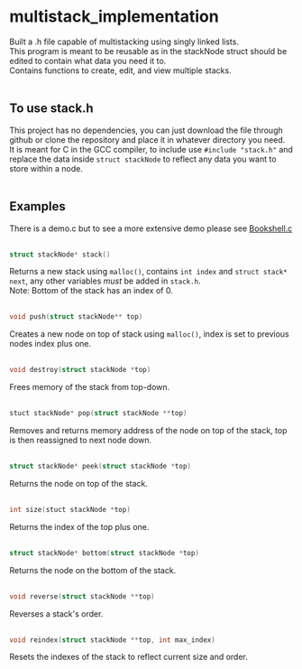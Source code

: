 # multistack_implementation  
Built a .h file capable of multistacking using singly linked lists.  
This program is meant to be reusable as in the stackNode struct should be edited to contain what data you need it to.  
Contains functions to create, edit, and view multiple stacks.
<br><br>

## To use stack.h

This project has no dependencies, you can just download the file through github or clone the repository and place it in whatever directory you need.  
It is meant for C in the GCC compiler, to include use ```#include "stack.h"``` and replace the data inside ```struct stackNode``` to reflect any data you want to store within a node.
<br><br>

## Examples

There is a demo.c but to see a more extensive demo please see [Bookshell.c](https://github.com/coolmankijhl/bookshell.c)
<br><br>

```c
struct stackNode* stack()
```
Returns a new stack using ```malloc()```, contains ```int index``` and ```struct stack* next```, any other variables *must* be added in ```stack.h```.  
Note: Bottom of the stack has an index of 0.<br><br>

```c
void push(struct stackNode** top)  
```
Creates a new node on top of stack using ```malloc()```, index is set to previous nodes index plus one.<br><br>
  
```c
void destroy(struct stackNode *top)  
```
Frees memory of the stack from top-down.<br><br>
  
```c 
stuct stackNode* pop(struct stackNode **top)
```
Removes and returns memory address of the node on top of the stack, top is then reassigned to next node down.<br><br>

```c
struct stackNode* peek(struct stackNode *top)
```
Returns the node on top of the stack.<br><br>

```c
int size(stuct stackNode *top)  
```
Returns the index of the top plus one.<br><br>

```c
struct stackNode* bottom(struct stackNode *top)
```
Returns the node on the bottom of the stack.<br><br>

```c
void reverse(struct stackNode **top)
```
Reverses a stack's order.<br><br>

```c
void reindex(struct stackNode **top, int max_index)
```
Resets the indexes of the stack to reflect current size and order.
